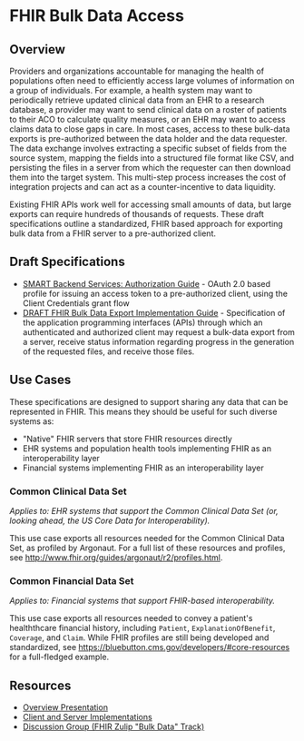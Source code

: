 # FHIR Bulk Data Access

## Overview

Providers and organizations accountable for managing the health of populations often need to efficiently access large volumes of information on a group of individuals. For example, a health system may want to periodically retrieve updated clinical data from an EHR to a research database, a provider may want to send clinical data on a roster of patients to their ACO to calculate quality measures, or an EHR may want to access claims data to close gaps in care. In most cases, access to these bulk-data exports is pre-authorized between the data holder and the data requester.  The data exchange involves extracting a specific subset of fields from the source system, mapping the fields into a structured file format like CSV, and persisting the files in a server from which the requester can then download them into the target system. This multi-step process increases the cost of integration projects and can act as a counter-incentive to data liquidity.

Existing FHIR APIs work well for accessing small amounts of data, but large exports can require hundreds of thousands of requests. These draft specifications outline a standardized, FHIR based approach for exporting bulk data from a FHIR server to a pre-authorized client.

## Draft Specifications
 - [SMART Backend Services: Authorization Guide](./authorization.md) - OAuth 2.0 based profile for issuing an access token to a pre-authorized client, using the Client Credentials grant flow
 - [DRAFT FHIR Bulk Data Export Implementation Guide](./export.md) - Specification of the application programming interfaces (APIs) through which an authenticated and authorized client may request a bulk-data export from a server, receive status information regarding progress in the generation of the requested files, and receive those files.

## Use Cases
These specifications are designed to support sharing any data that can be represented in FHIR. This means they should be useful for such diverse systems as:

* "Native" FHIR servers that store FHIR resources directly
* EHR systems and population health tools implementing FHIR as an interoperability layer
* Financial systems implementing FHIR as an interoperability layer

### Common Clinical Data Set
*Applies to: EHR systems that support the Common Clinical Data Set (or, looking ahead, the US Core Data for Interoperability).*

This use case exports all resources needed for the Common Clinical Data Set, as profiled by Argonaut. For a full list of these resources and profiles, see http://www.fhir.org/guides/argonaut/r2/profiles.html.

### Common Financial Data Set
*Applies to: Financial systems that support FHIR-based interoperability.*

This use case exports all resources needed to convey a patient's healththcare financial history, including `Patient`,  `ExplanationOfBenefit`, `Coverage`, and `Claim`. While FHIR profiles are still being developed and standardized, see https://bluebutton.cms.gov/developers/#core-resources for a full-fledged example.

## Resources
 - [Overview Presentation](https://docs.google.com/presentation/d/14ZHmam9hwz6-SsCG1YqUIQnJ56bvSqEatebltgEVR6c/edit?usp=sharing)
 - [Client and Server Implementations](./implementations.md)
 - [Discussion Group (FHIR Zulip "Bulk Data" Track)](https://chat.fhir.org/#narrow/stream/bulk.20data)
